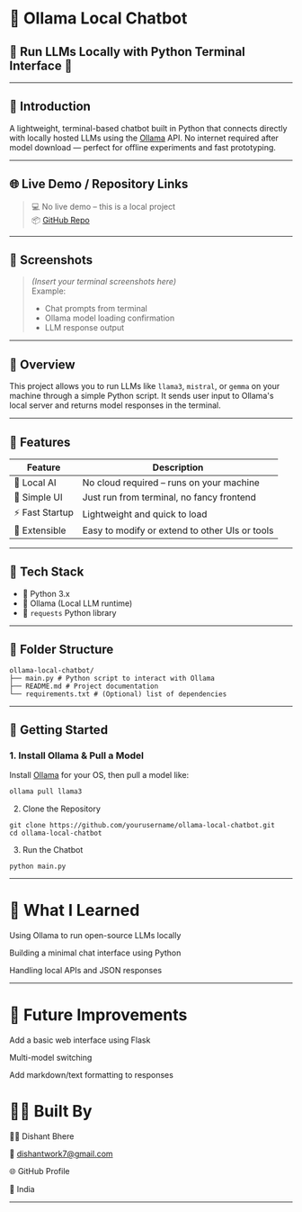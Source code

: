 # 🧠 Ollama Local Chatbot  
## 🎯 Run LLMs Locally with Python Terminal Interface 🚀

---

## 👋 Introduction

A lightweight, terminal-based chatbot built in Python that connects directly with locally hosted LLMs using the [Ollama](https://ollama.com) API. No internet required after model download — perfect for offline experiments and fast prototyping.

---

## 🌐 Live Demo / Repository Links

> 💻 No live demo – this is a local project  
> 📦 [GitHub Repo](https://github.com/yourusername/ollama-local-chatbot)

---

## 📸 Screenshots

> *(Insert your terminal screenshots here)*  
> Example:
> - Chat prompts from terminal
> - Ollama model loading confirmation
> - LLM response output

---

## 📌 Overview

This project allows you to run LLMs like `llama3`, `mistral`, or `gemma` on your machine through a simple Python script. It sends user input to Ollama's local server and returns model responses in the terminal.

---

## 🌟 Features

| Feature         | Description                                        |
|------------------|----------------------------------------------------|
| 🧠 Local AI       | No cloud required – runs on your machine          |
| 💬 Simple UI      | Just run from terminal, no fancy frontend         |
| ⚡ Fast Startup   | Lightweight and quick to load                     |
| 🔄 Extensible     | Easy to modify or extend to other UIs or tools    |

---

## 🧰 Tech Stack

- 🐍 Python 3.x  
- 🧠 Ollama (Local LLM runtime)  
- 🔗 `requests` Python library  

---

## 📁 Folder Structure
```
ollama-local-chatbot/
├── main.py # Python script to interact with Ollama
├── README.md # Project documentation
└── requirements.txt # (Optional) list of dependencies
```

---

## 🚀 Getting Started

### 1. Install Ollama & Pull a Model

Install [Ollama](https://ollama.com) for your OS, then pull a model like:

```bash
ollama pull llama3
```
2. Clone the Repository
```
git clone https://github.com/yourusername/ollama-local-chatbot.git
cd ollama-local-chatbot

```
3. Run the Chatbot
```
python main.py
```
---

# 🧠  What I Learned
Using Ollama to run open-source LLMs locally

Building a minimal chat interface using Python

Handling local APIs and JSON responses

---

# 🚀 Future Improvements
 Add a basic web interface using Flask

 Multi-model switching

 Add markdown/text formatting to responses

# 🙋‍♂️ Built By

👨‍💻 Dishant Bhere

📧 dishantwork7@gmail.com

🌐 GitHub Profile

📍 India


---

